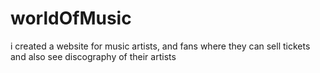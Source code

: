 # worldOfMusic
 i created a website for music artists, and fans where they can sell tickets and also see discography of their artists 
